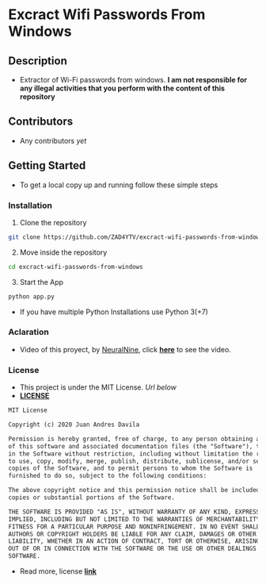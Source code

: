 # Excract Wifi Passwords From Windows

## Description

- Extractor of Wi-Fi passwords from windows. **I am not responsible for any illegal activities that you perform with the  content of this repository**

## Contributors

- Any contributors *yet*

## Getting Started

- To get a local copy up and running follow these simple steps

### Installation

1. Clone the repository

```sh
git clone https://github.com/ZAD4YTV/excract-wifi-passwords-from-windows/
```

2. Move inside the repository

```sh
cd excract-wifi-passwords-from-windows
```

3. Start the App

```sh
python app.py
```

- If you have multiple Python Installations use Python 3(+7)

### Aclaration

- Video of this proyect, by <a href="https://www.youtube.com/channel/UC8wZnXYK_CGKlBcZp-GxYPA">NeuralNine</a>, click <a href="<https://www.youtube.com/watch?v=J_qQuxdnfTE">**here**</a> to see the video.

### License

- This project is under the MIT License. _Url below_
- <a href="https://github.com/ZAD4YTV/excract-wifi-passwords-from-windows/LICENSE">**LICENSE**</a>

```txt
MIT License

Copyright (c) 2020 Juan Andres Davila

Permission is hereby granted, free of charge, to any person obtaining a copy
of this software and associated documentation files (the "Software"), to deal
in the Software without restriction, including without limitation the rights
to use, copy, modify, merge, publish, distribute, sublicense, and/or sell
copies of the Software, and to permit persons to whom the Software is
furnished to do so, subject to the following conditions:

The above copyright notice and this permission notice shall be included in all
copies or substantial portions of the Software.

THE SOFTWARE IS PROVIDED "AS IS", WITHOUT WARRANTY OF ANY KIND, EXPRESS OR
IMPLIED, INCLUDING BUT NOT LIMITED TO THE WARRANTIES OF MERCHANTABILITY,
FITNESS FOR A PARTICULAR PURPOSE AND NONINFRINGEMENT. IN NO EVENT SHALL THE
AUTHORS OR COPYRIGHT HOLDERS BE LIABLE FOR ANY CLAIM, DAMAGES OR OTHER
LIABILITY, WHETHER IN AN ACTION OF CONTRACT, TORT OR OTHERWISE, ARISING FROM,
OUT OF OR IN CONNECTION WITH THE SOFTWARE OR THE USE OR OTHER DEALINGS IN THE
SOFTWARE.
```

- Read more, license <a href="https://mit-license.org/">**link**</a>
